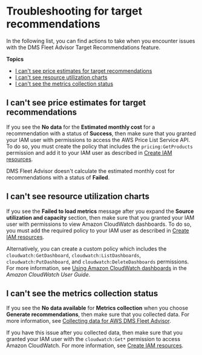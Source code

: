 # Troubleshooting for target recommendations<a name="fa-recommendations-troubleshooting"></a>

In the following list, you can find actions to take when you encounter issues with the DMS Fleet Advisor Target Recommendations feature\.

**Topics**
+ [I can't see price estimates for target recommendations](#fa-recommendations-troubleshooting-price-estimates)
+ [I can't see resource utilization charts](#fa-recommendations-troubleshooting-charts)
+ [I can't see the metrics collection status](#fa-recommendations-troubleshooting-metrics)

## I can't see price estimates for target recommendations<a name="fa-recommendations-troubleshooting-price-estimates"></a>

If you see the **No data** for the **Estimated monthly cost** for a recommendation with a status of **Success**, then make sure that you granted your IAM user with permissions to access the AWS Price List Service API\. To do so, you must create the  policy that includes the `pricing:GetProducts` permission and add it to your IAM user as described in [Create IAM resources](fa-resources.md#fa-resources-iam)\. 

DMS Fleet Advisor doesn't calculate the estimated monthly cost for recommendations with a status of **Failed**\.

## I can't see resource utilization charts<a name="fa-recommendations-troubleshooting-charts"></a>

If you see the **Failed to load metrics** message after you expand the **Source utilization and capacity** section, then make sure that you granted your IAM user with permissions to view Amazon CloudWatch dashboards\. To do so, you must add the required policy to your IAM user as described in [Create IAM resources](fa-resources.md#fa-resources-iam)\.

Alternatively, you can create a custom policy which includes the `cloudwatch:GetDashboard`, `cloudwatch:ListDashboards`, `cloudwatch:PutDashboard`, and `cloudwatch:DeleteDashboards` permissions\. For more information, see [Using Amazon CloudWatch dashboards](https://docs.aws.amazon.com/AmazonCloudWatch/latest/monitoring/CloudWatch_Dashboards.html) in the *Amazon CloudWatch User Guide*\.

## I can't see the metrics collection status<a name="fa-recommendations-troubleshooting-metrics"></a>

If you see the **No data available** for **Metrics collection** when you choose **Generate recommendations**, then make sure that you collected data\. For more information, see [Collecting data for AWS DMS Fleet Advisor](fa-collecting.md)\.

If you have this issue after you collected data, then make sure that you granted your IAM user with the `cloudwatch:Get*` permission to access Amazon CloudWatch\. For more information, see [Create IAM resources](fa-resources.md#fa-resources-iam)\.